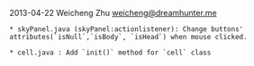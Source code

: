 2013-04-22  Weicheng Zhu  <weicheng@dreamhunter.me>

    * skyPanel.java (skyPanel:actionlistener): Change buttons' attributes(`isNull`,`isBody`, `isHead`) when mouse clicked.

    * cell.java : Add `init()` method for `cell` class